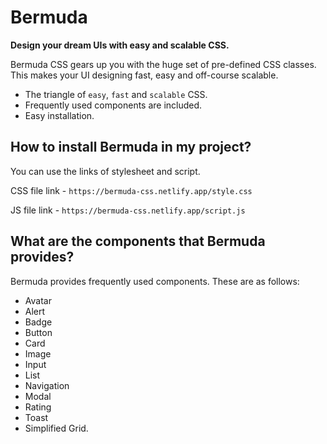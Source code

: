 # Bermuda

**Design your dream UIs with easy and scalable CSS.**

Bermuda CSS gears up you with the huge set of pre-defined CSS classes. This makes your UI designing fast, easy and off-course scalable.

- The triangle of `easy`, `fast` and `scalable` CSS.
- Frequently used components are included.
- Easy installation.

## How to install Bermuda in my project?

You can use the links of stylesheet and script.

CSS file link - 
  `https://bermuda-css.netlify.app/style.css`

JS file link - 
  `https://bermuda-css.netlify.app/script.js`

## What are the components that Bermuda provides?

Bermuda provides frequently used components. These are as follows:

- Avatar
- Alert
- Badge
- Button
- Card
- Image
- Input
- List
- Navigation
- Modal
- Rating
- Toast
- Simplified Grid.

